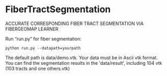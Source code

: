 # FiberTractSegmentation
ACCURATE CORRESPONDING FIBER TRACT SEGMENTATION VIA FIBERGEOMAP LEARNER

Run “run.py” for fiber segmentation:

    python run.py --datapath=yourpath
The default path is data/demo.vtk. 
Your data must be in Ascii vtk format.
You can find the segmentation results in the 'data/result', including 104 vtk (103 tracts and one others.vtk)
